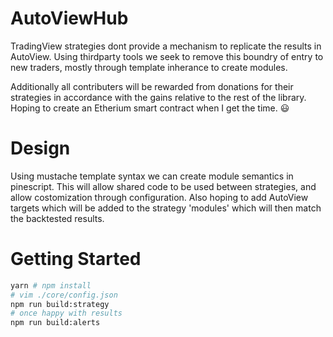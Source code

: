 # AutoViewHub

TradingView strategies dont provide a mechanism to replicate the results in AutoView. Using thirdparty tools we seek to remove this boundry of entry to new traders, mostly through template inherance to create modules.

Additionally all contributers will be rewarded from donations for their strategies in accordance with the gains relative to the rest of the library. Hoping to create an Etherium smart contract when I get the time. :smiley:

# Design

Using mustache template syntax we can create module semantics in pinescript. This will allow shared code to be used between strategies, and allow costomization through configuration. Also hoping to add AutoView targets which will be added to the strategy 'modules' which will then match the backtested results.

# Getting Started

```sh
yarn # npm install
# vim ./core/config.json
npm run build:strategy
# once happy with results
npm run build:alerts
```
